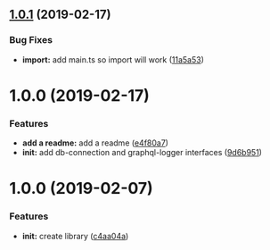 ## [1.0.1](https://github.com/Enigmatis/common/compare/v1.0.0...v1.0.1) (2019-02-17)


### Bug Fixes

* **import:** add main.ts so import will work ([11a5a53](https://github.com/Enigmatis/common/commit/11a5a53))

# 1.0.0 (2019-02-17)


### Features

* **add a readme:** add a readme ([e4f80a7](https://github.com/Enigmatis/common/commit/e4f80a7))
* **init:** add db-connection and graphql-logger interfaces ([9d6b951](https://github.com/Enigmatis/common/commit/9d6b951))

# 1.0.0 (2019-02-07)


### Features

* **init:** create library ([c4aa04a](https://github.com/Enigmatis/mongo-driver/commit/c4aa04a))
